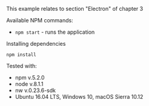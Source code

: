 This example relates to section "Electron" of chapter 3

Available NPM commands:
- `npm start` - runs the application

Installing dependencies
```
npm install
```

Tested with:
- npm v.5.2.0
- node v.8.1.1
- nw v.0.23.6-sdk
- Ubuntu 16.04 LTS, Windows 10, macOS Sierra 10.12




